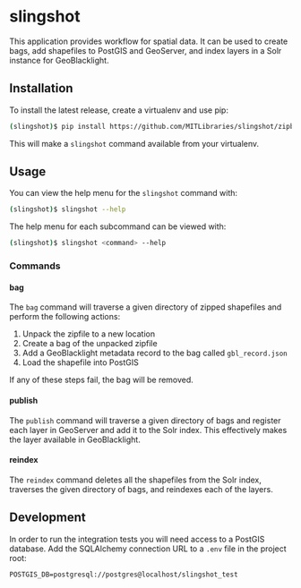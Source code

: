# slingshot

This application provides workflow for spatial data. It can be used to create bags, add shapefiles to PostGIS and GeoServer, and index layers in a Solr instance for GeoBlacklight.

## Installation

To install the latest release, create a virtualenv and use pip:

```bash
(slingshot)$ pip install https://github.com/MITLibraries/slingshot/zipball/v0.3.1
```

This will make a `slingshot` command available from your virtualenv.

## Usage

You can view the help menu for the `slingshot` command with:

```bash
(slingshot)$ slingshot --help
```

The help menu for each subcommand can be viewed with:

```bash
(slingshot)$ slingshot <command> --help
```

### Commands

#### bag

The `bag` command will traverse a given directory of zipped shapefiles and perform the following actions:

1. Unpack the zipfile to a new location
2. Create a bag of the unpacked zipfile
3. Add a GeoBlacklight metadata record to the bag called `gbl_record.json`
4. Load the shapefile into PostGIS

If any of these steps fail, the bag will be removed.

#### publish

The `publish` command will traverse a given directory of bags and register each layer in GeoServer and add it to the Solr index. This effectively makes the layer available in GeoBlacklight.

#### reindex

The `reindex` command deletes all the shapefiles from the Solr index, traverses the given directory of bags, and reindexes each of the layers.

## Development

In order to run the integration tests you will need access to a PostGIS database. Add the SQLAlchemy connection URL to a `.env` file in the project root:

```
POSTGIS_DB=postgresql://postgres@localhost/slingshot_test
